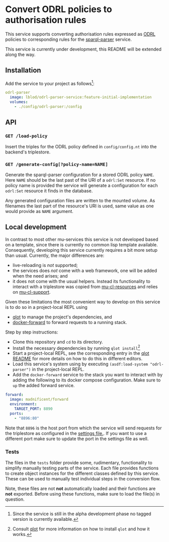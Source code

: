 # Convert ODRL policies to authorisation rules

This service supports converting authorisation rules expressed as [ODRL](https://www.w3.org/TR/odrl-model/) policies to corresponding rules for the [sparql-parser](https://github.com/mu-semtech/sparql-parser) service.

This service is currently under development, this README will be extended along the way.

## Installation
Add the service to your project as follows[^1]:
```yaml
odrl-parser
  image: lblod/odrl-parser-service:feature-initial-implementation
  volumes:
    - ./config/odrl-parser:/config
```


## API
### `GET /load-policy`
Insert the triples for the ODRL policy defined in `config/config.nt` into the backend's triplestore.

### `GET /generate-config[?policy-name=NAME]`
Generate the sparql-parser configuration for a stored ODRL policy `NAME`. Here `NAME` should be the last past of the URI of a `odrl:Set` resource. If no policy name is provided the service will generate a configuration for each `odrl:Set` resource it finds in the database.

Any generated configuration files are written to the mounted volume. As filenames the last part of the resource's URI is used, same value as one would provide as `NAME` argument.


## Local development
In contrast to most other mu-services this service is not developed based on a template, since there is currently no common lisp template available. Consequently, developing this service currently requires a bit more setup than usual. Currently, the major differences are:

- live-reloading is *not* supported;
- the services does *not* come with a web framework, one will be added when the need arises; and
- it does not come with the usual helpers. Instead its functionality to interact with a triplestore was copied from [mu-cl-resources](https://github.com/mu-semtech/mu-cl-resources) and relies on [mu-cl-support](https://github.com/mu-semtech/mu-cl-support).

Given these limitations the most convenient way to develop on this service is to do so in a project-local REPL using
- [qlot](https://github.com/fukamachi/qlot) to manage the project's dependencies, and
- [docker-forward](https://github.com/madnificent/docker-forward) to forward requests to a running stack.

Step by step instructions:
- Clone this repository and `cd` to its directory.
- Install the necessary dependencies by running `qlot install`[^2]
- Start a project-local REPL, see the corresponding entry in the [qlot README](https://github.com/fukamachi/qlot?tab=readme-ov-file#working-with-slime) for more details on how to do this in different editors.
- Load this service's system using by executing `(asdf:load-system "odrl-parser")` in the project-local REPL.
- Add the `docker-forward` service to the stack you want to interact with by adding the following to its docker compose configuration. Make sure to `up` the added forward service.

```yaml
forward:
  image: madnificent/forward
  environment:
    TARGET_PORT: 8890
  ports:
    - "8896:80"
```

Note that `8896` is the host port from which the service will send requests for the triplestore as configured in the [settings file.](https://github.com/lblod/odrl-parser-service/blob/feat/initial-implementation/settings.lisp#L26). If you want to use a different port make sure to update the port in the settings file as well.


### Tests
The files in the `tests` folder provide some, rudimentary, functionality to simplify manually testing parts of the service. Each file provides functions to create object instances for the different classes defined by this service. These can be used to manually test individual steps in the conversion flow.

Note, these files are not **not** automatically loaded and their functions are **not** exported. Before using these functions, make sure to load the file(s) in question.


[^1]: Since the service is still in the alpha development phase no tagged version is currently available.

[^2]: Consult [qlot](https://github.com/fukamachi/qlot) for more information on how to install `qlot` and how it works.
